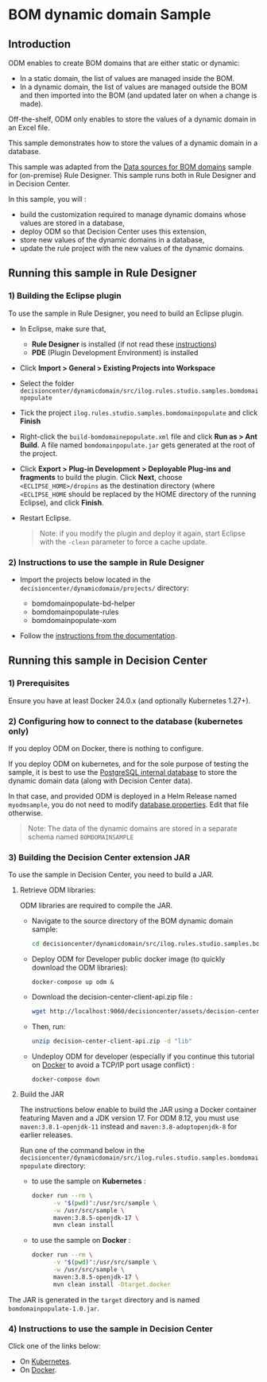 # BOM dynamic domain Sample

## Introduction

ODM enables to create BOM domains that are either static or dynamic: 
- In a static domain, the list of values are managed inside the BOM.
- In a dynamic domain, the list of values are managed outside the BOM and then imported into the BOM (and updated later on when a change is made).

Off-the-shelf, ODM only enables to store the values of a dynamic domain in an Excel file.

This sample demonstrates how to store the values of a dynamic domain in a database.

This sample was adapted from the [Data sources for BOM domains](https://www.ibm.com/docs/en/odm/9.0.0?topic=extensions-data-sources-bom-domains) sample for (on-premise) Rule Designer.
This sample runs both in Rule Designer and in Decision Center.

In this sample, you will :
- build the customization required to manage dynamic domains whose values are stored in a database,
- deploy ODM so that Decision Center uses this extension,
- store new values of the dynamic domains in a database,
- update the rule project with the new values of the dynamic domains.

## Running this sample in Rule Designer

### 1) Building the Eclipse plugin

To use the sample in Rule Designer, you need to build an Eclipse plugin.
- In Eclipse, make sure that,
    - **Rule Designer** is installed (if not read these [instructions](https://github.com/DecisionsDev/ruledesigner))
    - **PDE** (Plugin Development Environment) is installed
- Click **Import > General > Existing Projects into Workspace**
- Select the folder `decisioncenter/dynamicdomain/src/ilog.rules.studio.samples.bomdomainpopulate` 
- Tick the project `ilog.rules.studio.samples.bomdomainpopulate` and click **Finish**
- Right-click the `build-bomdomainepopulate.xml` file and click **Run as > Ant Build**. A file named `bomdomainpopulate.jar` gets generated at the root of the project.
- Click **Export > Plug-in Development > Deployable Plug-ins and fragments** to build the plugin. Click **Next**, choose `<ECLIPSE_HOME>/dropins` as the destination directory (where `<ECLIPSE_HOME` should be replaced by the HOME directory of the running Eclipse), and click **Finish**.
- Restart Eclipse.

  >Note: if you modify the plugin and deploy it again, start Eclipse with the `-clean` parameter to force a cache update.

### 2) Instructions to use the sample in Rule Designer

- Import the projects below located in the `decisioncenter/dynamicdomain/projects/` directory:
  - bomdomainpopulate-bd-helper
  - bomdomainpopulate-rules
  - bomdomainpopulate-xom

- Follow the [instructions from the documentation](https://www.ibm.com/docs/en/odm/9.0.0?topic=domains-data-sources-bom-sample-details).

## Running this sample in Decision Center

### 1) Prerequisites

Ensure you have at least Docker 24.0.x (and optionally Kubernetes 1.27+).

### 2) Configuring how to connect to the database (kubernetes only)

If you deploy ODM on Docker, there is nothing to configure.

If you deploy ODM on kubernetes, and for the sole purpose of testing the sample, it is best to use the [PostgreSQL internal database](https://www.ibm.com/docs/en/SSQP76_9.0.0/com.ibm.odm.kube/topics/con_internal_db.html) to store the dynamic domain data (along with Decision Center data).

In that case, and provided ODM is deployed in a Helm Release named `myodmsample`, you do not need to modify [database.properties](src/ilog.rules.studio.samples.bomdomainpopulate/src/main/resources/data/database.properties).
Edit that file otherwise.

> Note: The data of the dynamic domains are stored in a separate schema named `BOMDOMAINSAMPLE`

### 3) Building the Decision Center extension JAR

To use the sample in Decision Center, you need to build a JAR. 

   1. Retrieve ODM libraries:

      ODM libraries are required to compile the JAR.

      - Navigate to the source directory of the BOM dynamic domain sample:
        ```bash
        cd decisioncenter/dynamicdomain/src/ilog.rules.studio.samples.bomdomainpopulate
        ```

      - Deploy ODM for Developer public docker image (to quickly download the ODM libraries):
        ```
        docker-compose up odm &
        ```

      - Download the decision-center-client-api.zip file :
        ```bash
        wget http://localhost:9060/decisioncenter/assets/decision-center-client-api.zip
        ```

      - Then, run:
        ```bash
        unzip decision-center-client-api.zip -d "lib"
        ```

      - Undeploy ODM for developer (especially if you continue this tutorial on [Docker](README-DOCKER.md) to avoid a TCP/IP port usage conflict) :
        ```
        docker-compose down
        ```

   1. Build the JAR

      The instructions below enable to build the JAR using a Docker container featuring Maven and a JDK version 17. For ODM 8.12, you must use `maven:3.8.1-openjdk-11` instead and `maven:3.8-adoptopenjdk-8` for earlier releases.

      Run one of the command below in the `decisioncenter/dynamicdomain/src/ilog.rules.studio.samples.bomdomainpopulate` directory:
      - to use the sample on **Kubernetes** :
        ```bash
        docker run --rm \
              -v "$(pwd)":/usr/src/sample \
              -w /usr/src/sample \
              maven:3.8.5-openjdk-17 \
              mvn clean install
        ```

      - to use the sample on **Docker** :
        ```bash
        docker run --rm \
              -v "$(pwd)":/usr/src/sample \
              -w /usr/src/sample \
              maven:3.8.5-openjdk-17 \
              mvn clean install -Dtarget.docker
        ```

The JAR is generated in the `target` directory and is named `bomdomainpopulate-1.0.jar`.

### 4) Instructions to use the sample in Decision Center

Click one of the links below:
   * On [Kubernetes](README-KUBERNETES.md).
   * On [Docker](README-DOCKER.md). 
